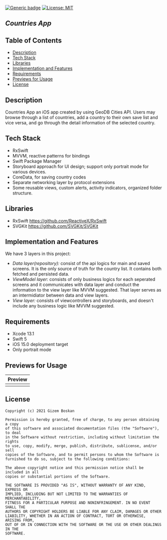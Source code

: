 [![Generic badge](https://img.shields.io/badge/Language-Swift-red.svg)](https://developer.apple.com/swift/) [![License: MIT](https://img.shields.io/badge/License-MIT-yellow.svg)](https://opensource.org/licenses/MIT)
 
## *Countries App*


## Table of Contents
- <a href="#description">Description</a>
- <a href="#tech-stack">Tech Stack</a>
- <a href="#libraries">Libraries</a>
- <a href="#implementation-and-features">Implementation and Features</a>
- <a href="#requirements">Requirements</a>
- <a href="#previews-for-usage">Previews for Usage</a>
- <a href="#license">License</a>

## Description

Countries App an iOS app created by using GeoDB Cities API. Users may browse through a list of countries, add a country to their own save list and vice versa, and go through the detail information of the selected country.

## Tech Stack

* RxSwift
* MVVM, reactive patterns for bindings 
* Swift Package Manager 
* Storyboard approach for UI design; support only portrait mode for various devices.
* CoreData, for saving country codes
* Separate networking layer by protocol extensions
* Some reusable views, custom alerts, activity indicators, organized folder structure.


## Libraries

* RxSwift https://github.com/ReactiveX/RxSwift
* SVGKit  https://github.com/SVGKit/SVGKit

## Implementation and Features

We have 3 layers in this project: 
  * *Data layer(repository):* consist of the api logics for main and saved screens. It is the only source of truth for the country list. It contains both fetched and persisted data. 
  * *ViewModel layer:* consists of only business logics for each seperated screens and it communicates with data layer and conduct the information to the view layer like MVVM suggested. That layer serves as an intermidiator between data and view layers.
  * *View layer:* consists of viewcontrollers and storyboards, and doesn't include any business logic like MVVM suggested.
    

## Requirements

* Xcode 13.1
* Swift 5
* iOS 15.0 deployment target
* Only portrait mode


## Previews for Usage 
| Preview |  
| --- | 
|  | 


## License
```
Copyright (c) 2021 Gizem Boskan

Permission is hereby granted, free of charge, to any person obtaining a copy
of this software and associated documentation files (the "Software"), to deal
in the Software without restriction, including without limitation the rights
to use, copy, modify, merge, publish, distribute, sublicense, and/or sell
copies of the Software, and to permit persons to whom the Software is
furnished to do so, subject to the following conditions:

The above copyright notice and this permission notice shall be included in all
copies or substantial portions of the Software.

THE SOFTWARE IS PROVIDED "AS IS", WITHOUT WARRANTY OF ANY KIND, EXPRESS OR
IMPLIED, INCLUDING BUT NOT LIMITED TO THE WARRANTIES OF MERCHANTABILITY,
FITNESS FOR A PARTICULAR PURPOSE AND NONINFRINGEMENT. IN NO EVENT SHALL THE
AUTHORS OR COPYRIGHT HOLDERS BE LIABLE FOR ANY CLAIM, DAMAGES OR OTHER
LIABILITY, WHETHER IN AN ACTION OF CONTRACT, TORT OR OTHERWISE, ARISING FROM,
OUT OF OR IN CONNECTION WITH THE SOFTWARE OR THE USE OR OTHER DEALINGS IN THE
SOFTWARE.
```
